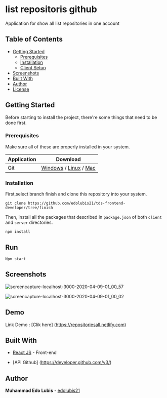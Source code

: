 # list repositoris github

Application for show all list repositories in one account

## Table of Contents

- [Getting Started](#getting-started)
  - [Prerequisites](#prerequisites)
  - [Installation](#installation)
  - [Client Setup](#Run)
- [Screenshots](#screenshots)
- [Built With](#built-with)
- [Author](#author)
- [License](#license)

## Getting Started

Before starting to install the project, there're some things that need to be done first.

### Prerequisites

Make sure all of these are properly installed in your system.

| Application  | Download                                                                            |
| ------------ | ----------------------------------------------------------------------------------- |
| Git          | [Windows](https://gitforwindows.org/) / [Linux](https://git-scm.com/download/linux) / [Mac](https://git-scm.com/download/mac)  |


### Installation

First,select branch finish and clone this repository into your system.

```
git clone https://github.com/edolubis21/tds-frontend-developer/tree/finish
```

Then, install all the packages that described in `package.json` of both `client` and `server` directories.

```
npm install

```

## Run

```
Npm start

```

## Screenshots

![screencapture-localhost-3000-2020-04-09-01_00_57](https://user-images.githubusercontent.com/59104566/78851549-355eee00-7a44-11ea-936b-8a2a35f74779.png)

![screencapture-localhost-3000-2020-04-09-01_00_02](https://user-images.githubusercontent.com/59104566/78851620-6dfec780-7a44-11ea-9676-f8fbb63fde83.png)

## Demo 

Link Demo : [Clik here] (https://repositoriesall.netlify.com)


## Built With

- [React JS](https://https://reactjs.org/) - Front-end

- [API Github] (https://developer.github.com/v3/) 


## Author

**Muhammad Edo Lubis** - [edolubis21](https://github.com/edolubis21)
